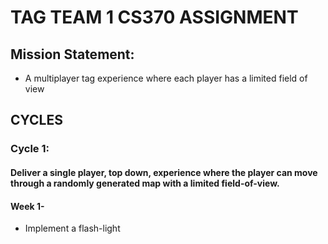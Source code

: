 # **TAG TEAM 1 CS370 ASSIGNMENT**

## Mission Statement: 
- A multiplayer tag experience where each player has a limited field of view

## CYCLES
### Cycle 1: 

#### Deliver a single player, top down, experience where the player can move through a randomly generated map with a limited field-of-view.

#### Week 1-
- Implement a flash-light 